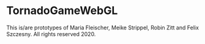 # TornadoGameWebGL
This is/are prototypes of Maria Fleischer, Meike Strippel, Robin Zitt and Felix Szczesny. All rights reserved 2020.
